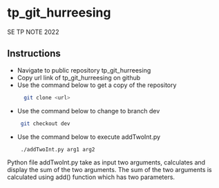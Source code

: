 # tp_git_hurreesing
SE TP NOTE 2022 


## Instructions 
 - Navigate to public repository tp_git_hurreesing 
 - Copy url link of tp_git_hurreesing on github 
 - Use the command below to get a copy of the repository 
   ```sh
     git clone <url>
    ```
 - Use the command below to change to branch dev
    ```sh
     git checkout dev
    ```
 - Use the command below to execute addTwoInt.py
    ```sh
     ./addTwoInt.py arg1 arg2 
    ```
Python file addTwoInt.py take as input two arguments, calculates and display the sum of the two arguments. The sum of the two arguments is calculated using add() function which has two parameters.  
